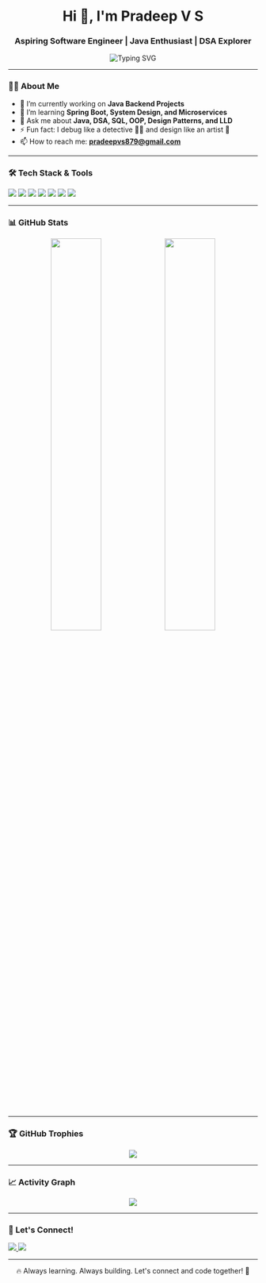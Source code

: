 <h1 align="center">Hi 👋, I'm Pradeep V S</h1>
<h3 align="center">Aspiring Software Engineer | Java Enthusiast | DSA Explorer</h3>

<p align="center">
  <img src="https://readme-typing-svg.herokuapp.com?font=Fira+Code&size=20&pause=1000&color=00F700&center=true&vCenter=true&width=500&lines=Passionate%20about%20building%20Scalable%20Solutions;Love%20Java%20%7C%20DSA%20%7C%20SQL;Let's%20solve%20real-world%20problems%20together!" alt="Typing SVG" />
</p>

---

### 👨‍💻 About Me
- 🔭 I’m currently working on **Java Backend Projects**  
- 🌱 I’m learning **Spring Boot, System Design, and Microservices**  
- 💬 Ask me about **Java, DSA, SQL, OOP, Design Patterns, and LLD**  
- ⚡ Fun fact: I debug like a detective 🕵️‍♂️ and design like an artist 🎨  
- 📫 How to reach me: **pradeepvs879@gmail.com**

---

### 🛠️ Tech Stack & Tools
<p align="left">
  <img src="https://img.shields.io/badge/Java-ED8B00?style=for-the-badge&logo=java&logoColor=white"/>
  <img src="https://img.shields.io/badge/DSA-00599C?style=for-the-badge"/>
  <img src="https://img.shields.io/badge/MySQL-4479A1?style=for-the-badge&logo=mysql&logoColor=white"/>
  <img src="https://img.shields.io/badge/Spring_Boot-6DB33F?style=for-the-badge&logo=spring-boot&logoColor=white"/>
  <img src="https://img.shields.io/badge/Git-F05032?style=for-the-badge&logo=git&logoColor=white"/>
  <img src="https://img.shields.io/badge/GitHub-181717?style=for-the-badge&logo=github&logoColor=white"/>
  <img src="https://img.shields.io/badge/IntelliJ_IDEA-000000?style=for-the-badge&logo=intellij-idea&logoColor=white"/>
</p>

---

### 📊 GitHub Stats
<p align="center">
  <img src="https://github-readme-stats.vercel.app/api?username=Pradeepvs879&show_icons=true&theme=radical" width="45%" />
  <img src="https://github-readme-streak-stats.herokuapp.com/?user=Pradeepvs879&theme=radical" width="45%"/>
</p>

---

### 🏆 GitHub Trophies
<p align="center">
  <img src="https://github-profile-trophy.vercel.app/?username=Pradeepvs879&theme=onedark&row=1&column=6" />
</p>

---

### 📈 Activity Graph
<p align="center">
  <img src="https://github-readme-activity-graph.cyclic.app/graph?username=Pradeepvs879&theme=react-dark" />
</p>

---

### 🤝 Let's Connect!
<p align="left">
  <a href="https://www.linkedin.com/in/pradeep-v-s-bb3bb7123/" target="_blank">
    <img src="https://img.shields.io/badge/LinkedIn-blue?style=for-the-badge&logo=linkedin&logoColor=white" />
  </a>
  <a href="mailto:pradeepvs879@gmail.com">
    <img src="https://img.shields.io/badge/Gmail-D14836?style=for-the-badge&logo=gmail&logoColor=white" />
  </a>
</p>

---

<p align="center">🔥 Always learning. Always building. Let's connect and code together! 🚀</p>
